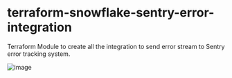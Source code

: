 # terraform-snowflake-sentry-error-integration
Terraform Module to create all the integration to send error stream to Sentry error tracking system.

![image](https://user-images.githubusercontent.com/72515998/178797064-72dee180-6205-47fb-99e2-7a0ae8b6e4eb.png)
